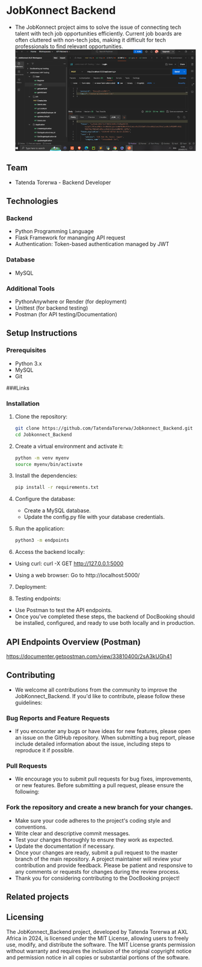 # JobKonnect Backend

- The JobKonnect project aims to solve the issue of connecting tech talent with tech job opportunities efficiently. Current job boards are often cluttered with non-tech jobs, making it difficult for tech professionals to find relevant opportunities.
![JobKonnect Logo](https://raw.githubusercontent.com/TatendaTorerwa/Jobkonnect-backend/09bb0455aaadc4ad9b58f4f0f94af9f070abec19/jobkonnect1.PNG)


## Team
- Tatenda Torerwa - Backend Developer

## Technologies

### Backend
- Python Programming Language
- Flask Framework for mananging API request
- Authentication: Token-based authentication managed by JWT


### Database
- MySQL

### Additional Tools
- PythonAnywhere or Render (for deployment)
- Unittest (for backend testing)
- Postman (for API testing/Documentation)

## Setup Instructions

### Prerequisites
- Python 3.x
- MySQL
- Git

###Links

### Installation
1. Clone the repository:
    ```sh
    git clone https://github.com/TatendaTorerwa/Jobkonnect_Backend.git
    cd Jobkonnect_Backend
    ```

2. Create a virtual environment and activate it:
    ```sh
    python -m venv myenv
    source myenv/bin/activate
    ```

3. Install the dependencies:
    ```sh
    pip install -r requirements.txt
    ```

4. Configure the database:
    - Create a MySQL database.
    - Update the config.py file with your database credentials.

5. Run the application:
    ```sh
    python3 -m endpoints
    ```

6. Access the backend locally:

- Using curl:
curl -X GET http://127.0.0.1:5000

- Using a web browser:
Go to http://localhost:5000/


7. Deployment:

8. Testing endpoints:
- Use Postman to test the API endpoints.
- Once you've completed these steps, the backend of DocBooking should be installed, configured, and ready to use both locally and in production.

## API Endpoints Overview (Postman)

https://documenter.getpostman.com/view/33810400/2sA3kUGh41

## Contributing
- We welcome all contributions from the community to improve the JobKonnect_Backend. If you'd like to contribute, please follow these guidelines:

### Bug Reports and Feature Requests
- If you encounter any bugs or have ideas for new features, please open an issue on the GitHub repository. When submitting a bug report, please include detailed information about the issue, including steps to reproduce it if possible.

### Pull Requests
- We encourage you to submit pull requests for bug fixes, improvements, or new features. Before submitting a pull request, please ensure the following:

### Fork the repository and create a new branch for your changes.
- Make sure your code adheres to the project's coding style and conventions.
- Write clear and descriptive commit messages.
- Test your changes thoroughly to ensure they work as expected.
- Update the documentation if necessary.
- Once your changes are ready, submit a pull request to the master branch of the main repository. A project maintainer will review your contribution and provide feedback. Please be patient and responsive to any comments or requests for changes during the review process.
- Thank you for considering contributing to the DocBooking project!

## Related projects

## Licensing
The JobKonnect_Backend project, developed by Tatenda Torerwa at AXL Africa in 2024, is licensed under the MIT License, allowing users to freely use, modify, and distribute the software. The MIT License grants permission without warranty and requires the inclusion of the original copyright notice and permission notice in all copies or substantial portions of the software.
